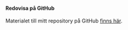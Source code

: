 #### Redovisa på GitHub

Materialet till mitt repository på GitHub [finns här](https://github.com/agve18/Designv2).

